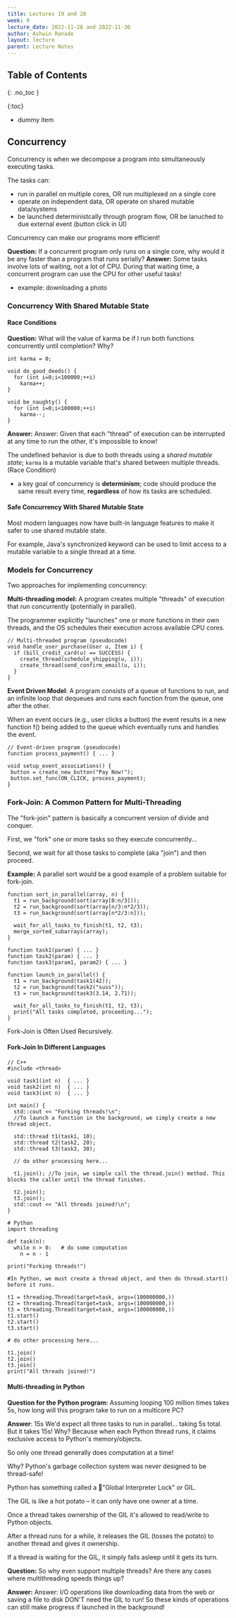 ```yaml
---
title: Lectures 19 and 20
week: 9
lecture_date: 2022-11-28 and 2022-11-30
author: Ashwin Ranade
layout: lecture
parent: Lecture Notes
---
```


## Table of Contents
{: .no_toc }

{:toc}
- dummy item

## Concurrency
Concurrency is when we decompose a program into simultaneously executing tasks. 

The tasks can: 
- run in parallel on multiple cores, OR run multiplexed on a single core
- operate on independent data, OR operate on shared mutable data/systems
- be launched deterministcally through program flow, OR be lanuched to due external event (button click in UI)

Concurrency can make our programs more efficient!

**Question:** If a concurrent program only runs on a single core, why would it be any faster than a program that runs serially?
**Answer:** Some tasks involve lots of waiting, not a lot of CPU. During that waiting time, a concurrent program can use the CPU for other useful tasks!
- example: downloading a photo

### Concurrency With Shared Mutable State

#### Race Conditions

**Question:** What will the value of karma be if I run both functions concurrently until completion? Why?

```
int karma = 0;

void do_good_deeds() {
  for (int i=0;i<100000;++i)
    karma++;
}

void be_naughty() {
  for (int i=0;i<100000;++i)
    karma--;
}
```

**Answer:** Answer: Given that each "thread" of execution can be interrupted at any time to run the other, it's impossible to know!

The undefined behavior is due to both threads using a _shared mutable state_; `karma` is a mutable variable that's shared between multiple threads. 
(Race Condition)
- a key goal of concurrency is **determinism**; code should produce the same result every time, **regardless** of how its tasks are scheduled. 

#### Safe Concurrency With Shared Mutable State

Most modern languages now have built-in language features to make it safer to use shared mutable state.

For example, Java's synchronized keyword can be used to limit access to a mutable variable to a single thread at a time.

### Models for Concurrency

Two approaches for implementing concurrency: 

**Multi-threading model:** 
A program creates multiple "threads" of execution that run concurrently (potentially in parallel). 

The programmer explicitly "launches" one or more functions in their own threads, and the OS schedules their execution across available CPU cores.

```
// Multi-threaded program (pseudocode)
void handle_user_purchase(User u, Item i) {
  if (bill_credit_card(u) == SUCCESS) {
    create_thread(schedule_shipping(u, i));
    create_thread(send_confirm_email(u, i));
  }
}
```

**Event Driven Model**: 
A program consists of a queue of functions to run, and an infinite loop that dequeues and runs each function from the queue, one after the other.

When an event occurs (e.g., user clicks a button) the event results in a new function f() being added to the queue which eventually runs and handles the event.

```
// Event-driven program (pseudocode)
function process_payment() { ... }

void setup_event_associations() {
 button = create_new_button("Pay Now!");
 button.set_func(ON_CLICK, process_payment);
}
```

### Fork-Join: A Common Pattern for Multi-Threading

The "fork-join" pattern is basically a concurrent version of divide and conquer.

First, we "fork" one or more tasks so they execute concurrently...

Second, we wait for all those tasks to complete (aka "join") and then proceed.



**Example:** A parallel sort would be a good example of a problem suitable for fork-join.

```
function sort_in_parallel(array, n) {
  t1 = run_background(sort(array[0:n/3])); 
  t2 = run_background(sort(array[n/3:n*2/3)); 
  t3 = run_background(sort(array[n*2/3:n]));

  wait_for_all_tasks_to_finish(t1, t2, t3);
  merge_sorted_subarrays(array);
}
```

```
function task1(param) { ... }
function task2(param) { ... }
function task3(param1, param2) { ... }

function launch_in_parallel() {
  t1 = run_background(task1(42)); 
  t2 = run_background(task2("suss")); 
  t3 = run_background(task3(3.14, 2.71));

  wait_for_all_tasks_to_finish(t1, t2, t3);
  print("All tasks completed, proceeding...");
}
```

Fork-Join is Often Used Recursively. 

#### Fork-Join In Different Languages

```
// C++
#include <thread>          
 
void task1(int n)  { ... }
void task2(int n)  { ... }
void task3(int n)  { ... }

int main() {
  std::cout << "Forking threads!\n";
  //To launch a function in the background, we simply create a new thread object.

  std::thread t1(task1, 10);
  std::thread t2(task2, 20);
  std::thread t3(task3, 30);

  // do other processing here...

  t1.join(); //To join, we simple call the thread.join() method. This blocks the caller until the thread finishes.

  t2.join();
  t3.join();
  std::cout << "All threads joined!\n";
}
```


```
# Python
import threading

def task(n):
  while n > 0:   # do some computation
    n = n - 1

print("Forking threads!")

#In Python, we must create a thread object, and then do thread.start() before it runs.

t1 = threading.Thread(target=task, args=(100000000,))
t2 = threading.Thread(target=task, args=(100000000,))
t3 = threading.Thread(target=task, args=(100000000,))
t1.start()
t2.start()
t3.start()

# do other processing here...

t1.join()
t2.join()
t3.join()
print("All threads joined!")
```
#### Multi-threading in Python
**Question for the Python program:**
Assuming looping 100 million times takes 5s, how long will this program take to run on a multicore PC?

**Answer**: 15s
We'd expect all three tasks to run in parallel... taking 5s total. But it takes 15s! 
Why? Because when each Python thread runs, it claims exclusive access to Python's memory/objects.

So only one thread generally does computation at a time!

Why? Python's garbage collection system was never designed to be thread-safe!

Python has something called a "Global Interpreter Lock" or GIL.

The GIL is like a hot potato – it can only have one owner at a time.

Once a thread takes ownership of the GIL it's allowed to read/write to Python objects.

After a thread runs for a while, it releases the GIL (tosses the potato) to another thread and gives it ownership.

If a thread is waiting for the GIL, it simply falls asleep until it gets its turn.

**Question:** So why even support multiple threads? Are there any cases where multithreading speeds things up?

**Answer:** Answer: I/O operations like downloading data from the web or saving a file to disk DON'T need the GIL to run! So these kinds of operations can still make progress if launched in the background!








